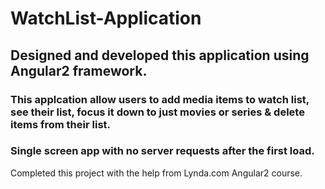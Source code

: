 # WatchList-Application
## Designed and developed this application using Angular2 framework.
### This applcation allow users to add media items to watch list, see their list, focus it down to just movies or series & delete items from their list. 
### Single screen app with no server requests after the first load.
Completed this project with the help from Lynda.com Angular2 course.
